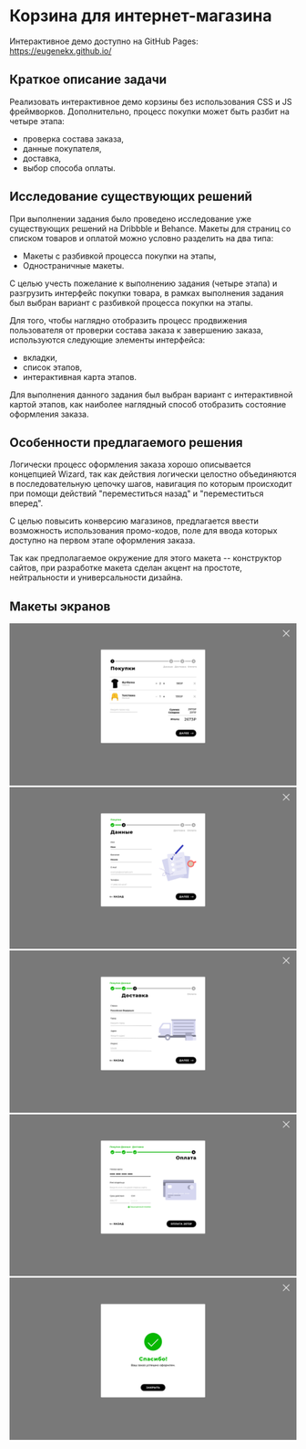 # Корзина для интернет-магазина
Интерактивное демо доступно на GitHub Pages: https://eugenekx.github.io/


## Краткое описание задачи
Реализовать интерактивное демо корзины без использования CSS и JS фреймворков.
Дополнительно, процесс покупки может быть разбит на четыре этапа:
* проверка состава заказа,
* данные покупателя,
* доставка,
* выбор способа оплаты.

## Исследование существующих решений
При выполнении задания было проведено исследование уже существующих решений на Dribbble и Behance. Макеты для страниц со списком товаров и оплатой можно условно разделить на два типа:
* Макеты с разбивкой процесса покупки на этапы, 
* Одностраничные макеты.

С целью учесть пожелание к выполнению задания (четыре этапа) и разгрузить интерфейс покупки товара, в рамках выполнения задания был выбран вариант с разбивкой процесса покупки на этапы.

Для того, чтобы наглядно отобразить процесс продвижения пользователя от проверки состава заказа к завершению заказа, используются следующие элементы интерфейса:
* вкладки,
* список этапов,
* интерактивная карта этапов.

Для выполнения данного задания был выбран вариант с интерактивной картой этапов, как наиболее наглядный способ отобразить состояние оформления заказа. 

## Особенности предлагаемого решения

Логически процесс оформления заказа хорошо описывается концепцией Wizard, так как действия логически целостно объединяются в последовательную цепочку шагов, навигация по которым происходит при помощи действий "переместиться назад" и "переместиться вперед".

С целью повысить конверсию магазинов, предлагается ввести возможность использования промо-кодов, поле для ввода которых доступно на первом этапе оформления заказа.

Так как предполагаемое окружение для этого макета -- конструктор сайтов, при разработке макета сделан акцент на простоте, нейтральности и универсальности дизайна.

## Макеты экранов

![Пункт 1](design/1.png)
![Пункт 2](design/2.png)
![Пункт 3](design/3.png)
![Пункт 4](design/4.png)
![Пункт 5](design/5.png)